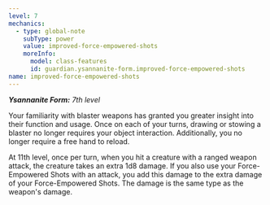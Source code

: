 ```yaml
---
level: 7
mechanics:
  - type: global-note
    subType: power
    value: improved-force-empowered-shots
    moreInfo:
      model: class-features
      id: guardian.ysannanite-form.improved-force-empowered-shots
name: improved-force-empowered-shots
---
```

_**Ysannanite Form:** 7th level_
Your familiarity with blaster weapons has granted you greater insight into their function and usage. Once on each of your turns, drawing or stowing a blaster no longer requires your object interaction. Additionally, you no longer require a free hand to reload.
At 11th level, once per turn, when you hit a creature with a ranged weapon attack, the creature takes an extra 1d8 damage. If you also use your Force-Empowered Shots with an attack, you add this damage to the extra damage of your Force-Empowered Shots. The damage is the same type as the weapon's damage.